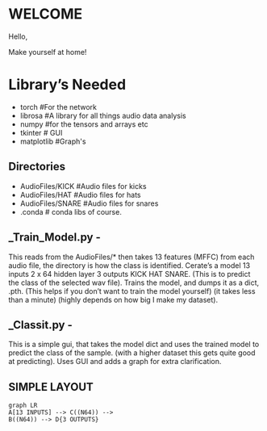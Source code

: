 # WELCOME

Hello,

Make yourself at home!

# Library’s Needed

 - torch #For the network
 - librosa #A library for all things audio data analysis
 - numpy #for the tensors and arrays etc
 - tkinter # GUI
 - matplotlib #Graph's

## Directories

 - AudioFiles/KICK #Audio files for kicks  
 - AudioFiles/HAT #Audio files for hats  
 - AudioFiles/SNARE #Audio files for snares      
 - .conda # conda libs of course.

## _Train_Model.py -

This reads from the AudioFiles/* then takes 13 features (MFFC) from each audio file, the directory is how the class is identified. Cerate’s a model 13 inputs 2 x 64 hidden layer 3 outputs KICK HAT SNARE. (This is to predict the class of the selected wav file). Trains the model, and dumps it as a dict, .pth. (This helps if you don’t want to train the model yourself) (it takes less than a minute) (highly depends on how big I make my dataset).

## _Classit.py -

This is a simple gui, that takes the model dict and uses the trained model to predict the class of the sample. (with a higher dataset this gets quite good at predicting). Uses GUI and adds a graph for extra clarification.


## SIMPLE LAYOUT
```mermaid
graph LR
A[13 INPUTS] --> C((N64)) -->
B((N64)) --> D{3 OUTPUTS}

```
